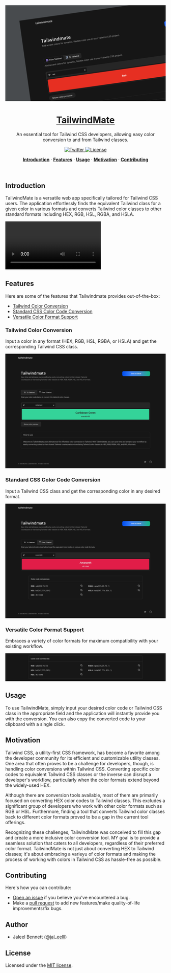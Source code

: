 <a href="https://tailwindmate.jaleelbennett.com">
  <img alt="TailwindMate – An essential tool for Tailwind CSS developers, allowing easy color conversion to and from Tailwind classes." src="https://raw.githubusercontent.com/JaleelB/tailwindmate/main/public/web-shot.png">
  <h1 align="center">TailwindMate</h1>
</a>

<p align="center">
  An essential tool for Tailwind CSS developers, allowing easy color conversion to and from Tailwind classes.
</p>

<p align="center">
  <a href="https://twitter.com/tailwindmate">
    <img src="https://img.shields.io/twitter/follow/jal_eelll?style=flat&label=%40jal_eelll&logo=twitter&color=0bf&logoColor=fff" alt="Twitter" />
  </a>
  <a href="https://github.com/JaleelB/tailwindmate/blob/main/LICENSE.md">
    <img src="https://img.shields.io/github/license/JaleelB/tailwindmate?label=license&logo=github&color=f80&logoColor=fff" alt="License" />
  </a>
</p>

<p align="center">
  <a href="#introduction"><strong>Introduction</strong></a> ·
  <a href="#features"><strong>Features</strong></a> ·
  <a href="#usage"><strong>Usage</strong></a> ·
  <a href="#motivation"><strong>Motivation</strong></a> ·
  <a href="#contributing"><strong>Contributing</strong></a>
</p>
<br/>

## Introduction

TailwindMate is a versatile web app specifically tailored for Tailwind CSS users. The application effortlessly finds the equivalent Tailwind class for a given color in various formats and converts Tailwind color classes to other standard formats including HEX, RGB, HSL, RGBA, and HSLA.

![Product Demo Video](https://raw.githubusercontent.com/JaleelB/tailwindmate/main/public/demo.mov)

## Features

Here are some of the features that Tailwindmate provides out-of-the-box:
- [Tailwind Color Conversion](#tailwind-class-conversion)
- [Standard CSS Color Code Conversion](#standard-css-color-code-conversion)
- [Versatile Color Format Support](#versatile-color-format-support)

### Tailwind Color Conversion
Input a color in any format (HEX, RGB, HSL, RGBA, or HSLA) and get the corresponding Tailwind CSS class.

![Tailwind Class Conversion Screenshot](https://raw.githubusercontent.com/JaleelB/tailwindmate/main/public/to-tailwind.png)

### Standard CSS Color Code Conversion

Input a Tailwind CSS class and get the corresponding color in any desired format.

![Color Code Conversion Screenshot](https://raw.githubusercontent.com/JaleelB/tailwindmate/main/public/from-tailwind.png)

### Versatile Color Format Support

Embraces a variety of color formats for maximum compatibility with your existing workflow.

![Versatile Color Format Screenshot](https://raw.githubusercontent.com/JaleelB/tailwindmate/main/public/formats.png)

## Usage
To use TailwindMate, simply input your desired color code or Tailwind CSS class in the appropriate field and the application will instantly provide you with the conversion. You can also copy the converted code to your clipboard with a single click.

## Motivation

Tailwind CSS, a utility-first CSS framework, has become a favorite among the developer community for its efficient and customizable utility classes. One area that often proves to be a challenge for developers, though, is handling color conversions within Tailwind CSS. Converting specific color codes to equivalent Tailwind CSS classes or the inverse can disrupt a developer's workflow, particularly when the color formats extend beyond the widely-used HEX.

Although there are conversion tools available, most of them are primarily focused on converting HEX color codes to Tailwind classes. This excludes a significant group of developers who work with other color formats such as RGB or HSL. Furthermore, finding a tool that converts Tailwind color classes back to different color formats proved to be a gap in the current tool offerings.

Recognizing these challenges, TailwindMate was conceived to fill this gap and create a more inclusive color conversion tool. MY goal is to provide a seamless solution that caters to all developers, regardless of their preferred color format. TailwindMate is not just about converting HEX to Tailwind classes; it's about embracing a varieyu of color formats and making the process of working with colors in Tailwind CSS as hassle-free as possible.

## Contributing

Here's how you can contribute:

- [Open an issue](https://github.com/JaleelB/tailwindmate/issues) if you believe you've encountered a bug.
- Make a [pull request](https://github.com/JaleelB/tailwindmate/pull) to add new features/make quality-of-life improvements/fix bugs.

## Author

- Jaleel Bennett ([@jal_eelll](https://twitter.com/jal_eelll))

## License

Licensed under the [MIT license](https://github.com/JaleelB/tailwindmate/blob/main/LICENSE.md).



